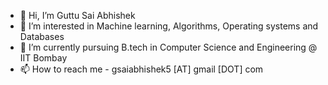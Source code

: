 - 👋 Hi, I’m Guttu Sai Abhishek
- 👀 I’m interested in Machine learning, Algorithms, Operating systems and Databases 
- 🌱 I’m currently pursuing B.tech in Computer Science and Engineering @ IIT Bombay
- 📫 How to reach me - gsaiabhishek5 [AT] gmail [DOT] com
 
<!---
gsaiabhishek/gsaiabhishek is a ✨ special ✨ repository because its `README.md` (this file) appears on your GitHub profile.
You can click the Preview link to take a look at your changes.
--->
